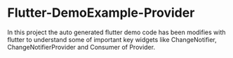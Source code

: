 # Flutter-DemoExample-Provider
In this project the auto generated flutter demo code has been modifies with flutter to understand some of important key widgets like ChangeNotifier, ChangeNotifierProvider and Consumer of Provider.
